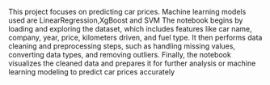 This project focuses on predicting car prices. Machine learning models used are LinearRegression,XgBoost and SVM
The notebook begins by loading and exploring the dataset, which includes features like car name, company, year, price, kilometers driven, and fuel type. It then performs data cleaning and preprocessing steps, such as handling missing values, converting data types, and removing outliers. Finally, the notebook visualizes the cleaned data and prepares it for further analysis or machine learning modeling to predict car prices accurately
